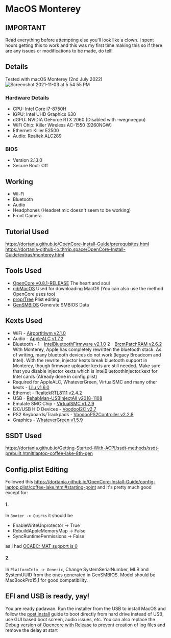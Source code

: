 # MacOS Monterey
## IMPORTANT
Read everything before attempting else you'll look like a clown. I spent hours getting this to work and this was my first time making this so if there are any issues or modifications to be made, do tell!
## Details
Tested with macOS Monterey (2nd July 2022)
![Screenshot 2021-11-03 at 5 54 55 PM](https://user-images.githubusercontent.com/32519167/140059946-cc5722b3-8612-4098-98bf-48050e59450a.png)
### Hardware Details
* CPU: Intel Core i7-8750H
* iGPU: Intel UHD Graphics 630
* dGPU: NVIDIA GeForce RTX 2060 (Disabled with -wegnoegpu)
* WiFi Chip: Killer Wireless AC-1550 (9260NGW)
* Ethernet: Killer E2500
* Audio: Realtek ALC289
### BIOS
* Version 2.13.0
* Secure Boot: Off
## Working
* Wi-Fi
* Bluetooth
* Audio
* Headphones (Headset mic doesn't seem to be working)
* Front Camera
## Tutorial Used
https://dortania.github.io/OpenCore-Install-Guide/prerequisites.html
https://dortania-github-io.thrrip.space/OpenCore-Install-Guide/extras/monterey.html
## Tools Used
* [OpenCore v0.8.1-RELEASE](https://github.com/acidanthera/OpenCorePkg/releases) The heart and soul
* [gibMacOS](https://github.com/corpnewt/gibMacOS/) Used for downloading MacOS (You can also use the method OpenCore uses too)
* [proprTree](https://github.com/corpnewt/ProperTree) Plist editing
* [GenSMBIOS](https://github.com/corpnewt/GenSMBIOS) Generate SMBIOS Data
## Kexts Used
* WiFi - [Airportltlwm v2.1.0](https://github.com/OpenIntelWireless/itlwm/releases)
* Audio - [AppleALC v1.7.2](https://github.com/acidanthera/AppleALC/releases)
* Bluetooth -
1 - [IntelBluetoothFirmware v2.1.0](https://github.com/OpenIntelWireless/IntelBluetoothFirmware/releases)
2 - [BrcmPatchRAM v2.6.2](https://github.com/acidanthera/BrcmPatchRAM/releases)
With Monterey, Apple has completely rewritten the bluetooth stack. As of writing, many bluetooth devices do not work (legacy Broadcom and Intel). With the rewrite, injector kexts break bluetooth support in Monterey, though firmware uploader kexts are still needed. Make sure that you disable injector kexts which is IntelBluetoothInjector.kext for Intel cards (Already done in config.plist)
* Required for AppleALC, WhateverGreen, VirtualSMC and many other kexts - [Lilu v1.6.0](https://github.com/acidanthera/Lilu/releases)
* Ethernet - [RealtekRTL8111 v2.4.2](https://github.com/Mieze/RTL8111_driver_for_OS_X/releases)
* USB - [RehabMan-USBInjectAll v2018-1108](https://bitbucket.org/RehabMan/os-x-usb-inject-all/downloads/)
* Emulate SMC Chip - [VirtualSMC v1.2.9](https://github.com/acidanthera/VirtualSMC/releases)
* I2C/USB HID Devices - [VoodooI2C v2.7](https://github.com/VoodooI2C/VoodooI2C/releases)
* PS2 Keyboards/Trackpads - [VoodooPS2Controller v2.2.8](https://github.com/acidanthera/VoodooPS2/releases)
* Graphics - [WhateverGreen v1.5.9](https://github.com/acidanthera/WhateverGreen/releases)
## SSDT Used
https://dortania.github.io/Getting-Started-With-ACPI/ssdt-methods/ssdt-prebuilt.html#laptop-coffee-lake-8th-gen
## Config.plist Editing
Followed this
https://dortania.github.io/OpenCore-Install-Guide/config-laptop.plist/coffee-lake.html#starting-point
and it's pretty much good except for:
#### 1.
In `Booter -> Quirks` it should be
* EnableWriteUnprotector -> True
* RebuildAppleMemoryMap -> False
* SyncRuntimePermissions -> False

as I had [OCABC: MAT support is 0](https://dortania.github.io/OpenCore-Install-Guide/troubleshooting/extended/kernel-issues.html#kernel-panic-on-invalid-frame-pointer)
#### 2.
In `PlatformInfo -> Generic`,
Change SystemSerialNumber, MLB and SystemUUID from the ones generated in GenSMBIOS. Model should be MacBookPro15,1 for good compatibility.
## EFI and USB is ready, yay!
You are ready padawan. Run the installer from the USB to install MacOS and follow the [post install](https://dortania.github.io/OpenCore-Post-Install/) guide to boot directly from hard drive instead of USB, use GUI based boot screen, audio issues, etc. You can also replace the [Debug version of Opencore with Release](https://caizhiyuan.gitee.io/opencore-install-guide/troubleshooting/debug.html) to prevent creation of log files and remove the delay at start
